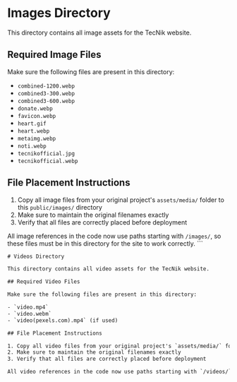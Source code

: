 # Images Directory

This directory contains all image assets for the TecNik website.

## Required Image Files

Make sure the following files are present in this directory:

- `combined-1200.webp`
- `combined3-300.webp`
- `combined3-600.webp`
- `donate.webp`
- `favicon.webp`
- `heart.gif`
- `heart.webp`
- `metaimg.webp`
- `noti.webp`
- `tecnikofficial.jpg`
- `tecnikofficial.webp`

## File Placement Instructions

1. Copy all image files from your original project's `assets/media/` folder to this `public/images/` directory
2. Make sure to maintain the original filenames exactly
3. Verify that all files are correctly placed before deployment

All image references in the code now use paths starting with `/images/`, so these files must be in this directory for the site to work correctly.
\`\`\`

```txt file="public/videos/README.md"
# Videos Directory

This directory contains all video assets for the TecNik website.

## Required Video Files

Make sure the following files are present in this directory:

- `video.mp4`
- `video.webm`
- `video(pexels.com).mp4` (if used)

## File Placement Instructions

1. Copy all video files from your original project's `assets/media/` folder to this `public/videos/` directory
2. Make sure to maintain the original filenames exactly
3. Verify that all files are correctly placed before deployment

All video references in the code now use paths starting with `/videos/`, so these files must be in this directory for the site to work correctly.
